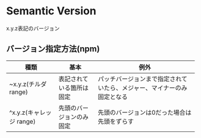 # Semantic Version

x.y.z表記のバージョン

## バージョン指定方法(npm)

種類|基本|例外
-|-|-
~x.y.z(チルダ range)|表記されている箇所は固定|パッチバージョンまで指定されていたら、メジャー、マイナーのみ固定となる
^x.y.z(キャレッジ range)|先頭のバージョンのみ固定|先頭のバージョンは0だった場合は先頭をずらす
